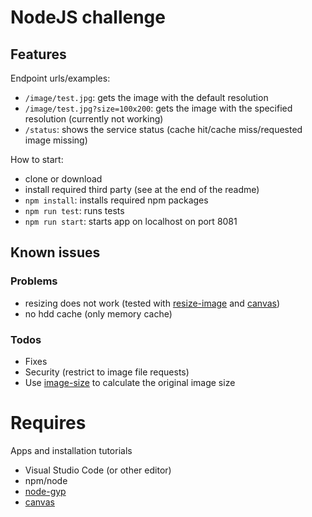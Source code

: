 # NodeJS challenge

## Features

Endpoint urls/examples:
 - `/image/test.jpg`: gets the image with the default resolution
 - `/image/test.jpg?size=100x200`: gets the image with the specified resolution (currently not working)
 - `/status`: shows the service status (cache hit/cache miss/requested image missing)

How to start:
 - clone or download
 - install required third party (see at the end of the readme)
 - `npm install`: installs required npm packages
 - `npm run test`: runs tests
 - `npm run start`: starts app on localhost on port 8081

## Known issues

### Problems

 - resizing does not work (tested with [resize-image](https://www.npmjs.com/package/resize-image) and [canvas](https://www.npmjs.com/package/canvas))
 - no hdd cache (only memory cache)

### Todos

  - Fixes
  - Security (restrict to image file requests)
  - Use [image-size](https://www.npmjs.com/package/image-size) to calculate the original image size

# Requires

Apps and installation tutorials
 - Visual Studio Code (or other editor)
 - npm/node
 - [node-gyp](https://github.com/nodejs/node-gyp)
 - [canvas](https://github.com/Automattic/node-canvas/wiki/Installation---Windows)
